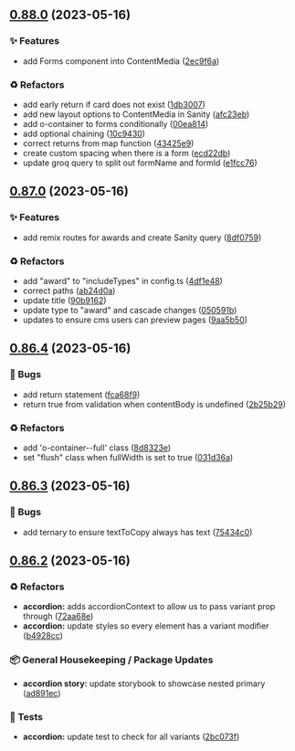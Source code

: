 ## [0.88.0](https://github.com/Open-Study-College/osc/compare/v0.87.0...v0.88.0) (2023-05-16)


### ✨ Features

* add Forms component into ContentMedia ([2ec9f6a](https://github.com/Open-Study-College/osc/commit/2ec9f6aea79945e900ccd17193dfa2460930c864))


### ♻️ Refactors

* add early return if card does not exist ([1db3007](https://github.com/Open-Study-College/osc/commit/1db30071a804ecb5e13a5694d8cd252d81a579d5))
* add new layout options to ContentMedia in Sanity ([afc23eb](https://github.com/Open-Study-College/osc/commit/afc23eb87eceeb980c7aef00176fbe7871503f86))
* add o-container to forms conditionally ([00ea814](https://github.com/Open-Study-College/osc/commit/00ea814341a6b3deb92887307548bc6ba631aea6))
* add optional chaining ([10c9430](https://github.com/Open-Study-College/osc/commit/10c943072eb36b3fdf63c4627b976bbedb722e5e))
* correct returns from map function ([43425e9](https://github.com/Open-Study-College/osc/commit/43425e9ad4b01c7f10723a2650ea9af053dc287f))
* create custom spacing when there is a form ([ecd22db](https://github.com/Open-Study-College/osc/commit/ecd22db26d3999777426090c590cfbed9e3790e6))
* update groq query to split out formName and formId ([e1fcc76](https://github.com/Open-Study-College/osc/commit/e1fcc76c48e0863a43e3d4ba7aed25797352a59d))

## [0.87.0](https://github.com/Open-Study-College/osc/compare/v0.86.4...v0.87.0) (2023-05-16)


### ✨ Features

* add remix routes for awards and create Sanity query ([8df0759](https://github.com/Open-Study-College/osc/commit/8df0759846f240525087f9e7edeb96e089ae2b2f))


### ♻️ Refactors

* add "award" to "includeTypes" in config.ts ([4df1e48](https://github.com/Open-Study-College/osc/commit/4df1e484dcd73ccf3c493fbb9bc08432b8ecf858))
* correct paths ([ab24d0a](https://github.com/Open-Study-College/osc/commit/ab24d0af5cd1af57cb2da86def8e4af5492688bb))
* update title ([90b9162](https://github.com/Open-Study-College/osc/commit/90b91629fd4c67c396dcd74a6f3a38599172cb7f))
* update type to "award" and cascade changes ([050591b](https://github.com/Open-Study-College/osc/commit/050591bae3ff5b27c1735a88a419128c5347fb2f))
* updates to ensure cms users can preview pages ([9aa5b50](https://github.com/Open-Study-College/osc/commit/9aa5b50cc5524dced2002cf546f975c5d027ec0b))

## [0.86.4](https://github.com/Open-Study-College/osc/compare/v0.86.3...v0.86.4) (2023-05-16)


### 🐛 Bugs

* add return statement ([fca68f9](https://github.com/Open-Study-College/osc/commit/fca68f99c86e3fda30dcaa70a187c856e445377c))
* return true from validation when contentBody is undefined ([2b25b29](https://github.com/Open-Study-College/osc/commit/2b25b29251c774f42fc4c2fca3055c1d654764f0))


### ♻️ Refactors

* add 'o-container--full' class ([8d8323e](https://github.com/Open-Study-College/osc/commit/8d8323e5f07bf71bd229edd10d38fe717d48cfc6))
* set "flush" class when fullWidth is set to true ([031d36a](https://github.com/Open-Study-College/osc/commit/031d36a15c4ba876b41897f56825aa97f7c0cb9c))

## [0.86.3](https://github.com/Open-Study-College/osc/compare/v0.86.2...v0.86.3) (2023-05-16)


### 🐛 Bugs

* add ternary to ensure textToCopy always has text ([75434c0](https://github.com/Open-Study-College/osc/commit/75434c0f48cf0438503bc66d9cfc1e93fbdd894f))

## [0.86.2](https://github.com/Open-Study-College/osc/compare/v0.86.1...v0.86.2) (2023-05-16)


### ♻️ Refactors

* **accordion:** adds accordionContext to allow us to pass variant prop through ([72aa68e](https://github.com/Open-Study-College/osc/commit/72aa68e4e465d80c0f9e5a540590bcc09da5e260))
* **accordion:** update styles so every element has a variant modifier ([b4928cc](https://github.com/Open-Study-College/osc/commit/b4928cc20573abf7dad7980ebf8cf16e2fad1405))


### 📦 General Housekeeping / Package Updates

* **accordion story:** update storybook to showcase nested primary ([ad891ec](https://github.com/Open-Study-College/osc/commit/ad891ec7a629d11f81c5e197b1bf76164f02f46e))


### 🧪 Tests

* **accordion:** update test to check for all variants ([2bc073f](https://github.com/Open-Study-College/osc/commit/2bc073fc87492dffd43cedd218207946cf0a8f4b))

